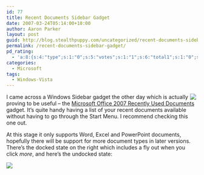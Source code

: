 ```yaml
---
id: 77
title: Recent Documents Sidebar Gadget
date: 2007-03-24T05:14:00+10:00
author: Aaron Parker
layout: post
guid: http://blog.stealthpuppy.com/uncategorized/recent-documents-sidebar-gadget
permalink: /recent-documents-sidebar-gadget/
pd_rating:
  - 'a:8:{s:4:"type";s:1:"0";s:5:"votes";s:1:"1";s:6:"total1";s:1:"0";s:6:"total2";s:1:"0";s:6:"total3";s:1:"0";s:6:"total4";s:1:"0";s:6:"total5";s:1:"1";s:7:"average";s:6:"5.0000";}'
categories:
  - Microsoft
tags:
  - Windows-Vista
---
```

<img border="0" align="right" src="http://stealthpuppy.com/wp-content/uploads/2007/03/1000.14.1158.bg_docked.png" hspace="4" />I came across a Windows Sidebar gadget the other day which is actually proving to be useful &#8211; the <span id="ctl00_ContentPlaceHolder1_LiveItemContactInfo1_ltTitle"><a href="http://gallery.live.com/liveItemDetail.aspx?li=dfc2b92b-997b-4b8b-bf81-5b99bbb5803b&l=1&wa=wsignin1.0">Microsoft Office 2007 Recently Used Documents</a> gadget. It&#8217;s quite handy having a list of your recent documents available without having to go through the Start Menu. I recommend checking this one out.</span>

<span>At this stage it only supports Word, Excel and PowerPoint documents, hopefully there will be support for more document types in later versions. </span><span>There&#8217;s the docked state on the right which includes a fly out when you click <em>more</em>, and here&#8217;s the undocked state:</span>

<span><a target="_blank" href="http://stealthpuppy.com/wp-content/uploads/2007/03/1000.14.1159.bg_undocked.png"><img border="0" src="http://stealthpuppy.com/wp-content/uploads/2007/03/1000.14.1159.bg_undocked.png" /></a></span>

<span><a target="_blank" href="http://www.stealthpuppy.com/photos/images/images/1159/original.aspx"></a></span>